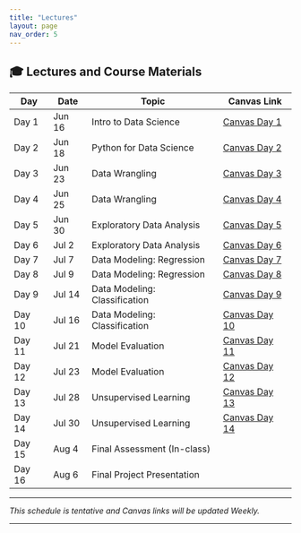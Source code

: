 ```yaml
---
title: "Lectures"
layout: page
nav_order: 5
---
```


## 🎓 Lectures and Course Materials

| Day   | Date       | Topic                          | Canvas Link                                  |
|-------|------------|--------------------------------|----------------------------------------------|
| Day 1 | Jun 16     | Intro to Data Science          | [Canvas Day 1](https://www.canva.com/design/DAGoZh7zwb8/ysaxIlMXUzUYaEY5UXAFUA/view?utm_content=DAGoZh7zwb8&utm_campaign=designshare&utm_medium=link2&utm_source=uniquelinks&utlId=h38469dd514) |
| Day 2 | Jun 18     | Python for Data Science        | [Canvas Day 2](https://www.canva.com/design/DAGoe9ADgOM/uq3B-_QaiBWiT_T3WzNrrQ/view?utm_content=DAGoe9ADgOM&utm_campaign=designshare&utm_medium=link2&utm_source=uniquelinks&utlId=hb07ba584ca) |
| Day 3 | Jun 23     | Data Wrangling                | [Canvas Day 3](https://www.canva.com/design/DAGostj8BXI/g48q0cWKkiOBfuddNI9uOw/view?utm_content=DAGostj8BXI&utm_campaign=designshare&utm_medium=link2&utm_source=uniquelinks&utlId=he0a66647e2) |
| Day 4 | Jun 25     | Data Wrangling                | [Canvas Day 4](https://canvas.uic.edu/courses/XXXX/modules) |
| Day 5 | Jun 30     | Exploratory Data Analysis      | [Canvas Day 5](https://canvas.uic.edu/courses/XXXX/modules) |
| Day 6 | Jul 2      | Exploratory Data Analysis      | [Canvas Day 6](https://canvas.uic.edu/courses/XXXX/modules) |
| Day 7 | Jul 7      | Data Modeling: Regression      | [Canvas Day 7](https://canvas.uic.edu/courses/XXXX/modules) |
| Day 8 | Jul 9      | Data Modeling: Regression      | [Canvas Day 8](https://canvas.uic.edu/courses/XXXX/modules) |
| Day 9 | Jul 14     | Data Modeling: Classification  | [Canvas Day 9](https://canvas.uic.edu/courses/XXXX/modules) |
| Day 10| Jul 16     | Data Modeling: Classification  | [Canvas Day 10](https://canvas.uic.edu/courses/XXXX/modules) |
| Day 11| Jul 21     | Model Evaluation               | [Canvas Day 11](https://canvas.uic.edu/courses/XXXX/modules) |
| Day 12| Jul 23     | Model Evaluation               | [Canvas Day 12](https://canvas.uic.edu/courses/XXXX/modules) |
| Day 13| Jul 28     | Unsupervised Learning          | [Canvas Day 13](https://canvas.uic.edu/courses/XXXX/modules) |
| Day 14| Jul 30     | Unsupervised Learning          | [Canvas Day 14](https://canvas.uic.edu/courses/XXXX/modules) |
| Day 15| Aug 4      | Final Assessment (In-class)    |  |
| Day 16| Aug 6      | Final Project Presentation     |  |

---

*This schedule is tentative and Canvas links will be updated Weekly.*

---
